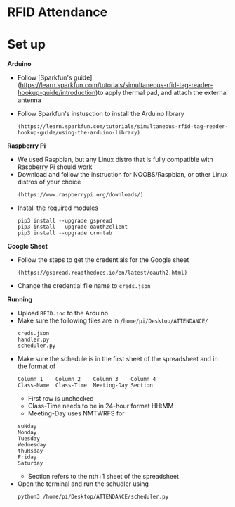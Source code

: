# RFID Attendance

# Set up

**Arduino**
- Follow [Sparkfun's guide] (https://learn.sparkfun.com/tutorials/simultaneous-rfid-tag-reader-hookup-guide/introduction)to apply thermal pad, and attach the external antenna
    
- Follow Sparkfun's instusction to install the Arduino library
    ```
    (https://learn.sparkfun.com/tutorials/simultaneous-rfid-tag-reader-hookup-guide/using-the-arduino-library)
    ```

**Raspberry Pi**
- We used Raspbian, but any Linux distro that is fully compatible with Raspberry Pi should work
- Download and follow the instruction for NOOBS/Raspbian, or other Linux distros of your choice
    ```
    (https://www.raspberrypi.org/downloads/)
    ```
- Install the required modules
    ```
    pip3 install --upgrade gspread
    pip3 install --upgrade oauth2client
    pip3 install --upgrade crontab
    ```
    
**Google Sheet**
- Follow the steps to get the credentials for the Google sheet
    ```
    (https://gspread.readthedocs.io/en/latest/oauth2.html)
    ```
- Change the credential file name to `creds.json`


**Running**
- Upload `RFID.ino` to the Arduino
- Make sure the following files are in `/home/pi/Desktop/ATTENDANCE/`
    ```
    creds.json
    handler.py
    scheduler.py
    ```
- Make sure the schedule is in the first sheet of the spreadsheet and in the format of
    ```
    Column 1    Column 2    Column 3    Column 4
    Class-Name  Class-Time  Meeting-Day Section
    ```
    - First row is unchecked
    - Class-Time needs to be in 24-hour format HH:MM
    - Meeting-Day uses NMTWRFS for
    ```
    suNday
    Monday
    Tuesday
    Wednesday
    thuRsday
    Friday
    Saturday
    ```
    - Section refers to the nth+1 sheet of the spreadsheet
- Open the terminal and run the schudler using 
    ```
    python3 /home/pi/Desktop/ATTENDANCE/scheduler.py
    ```

